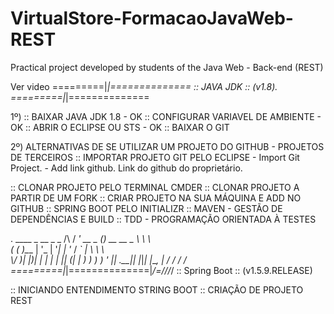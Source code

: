 # VirtualStore-FormacaoJavaWeb-REST
Practical project developed by students of the Java Web - Back-end (REST)

Ver video
=========|_|==============
:: JAVA JDK :: (v1.8).
=========|_|==============

1º) 
:: BAIXAR JAVA JDK 1.8 - OK
:: CONFIGURAR VARIAVEL DE AMBIENTE - OK
:: ABRIR O ECLIPSE OU STS - OK
:: BAIXAR O GIT

2º) ALTERNATIVAS DE SE UTILIZAR UM PROJETO DO GITHUB - PROJETOS DE TERCEIROS
:: IMPORTAR PROJETO GIT PELO ECLIPSE
        - Import Git Project. 
        - Add link github. Link do github do proprietário.

:: CLONAR PROJETO PELO TERMINAL CMDER
:: CLONAR PROJETO A PARTIR DE UM FORK
:: CRIAR PROJETO NA SUA MÁQUINA E ADD NO GITHUB
:: SPRING BOOT PELO INITIALIZR
:: MAVEN - GESTÃO DE DEPENDÊNCIAS E BUILD
:: TDD - PROGRAMAÇÃO ORIENTADA À TESTES

	  
  .   ____          _            __ _ _
 /\\ / ___'_ __ _ _(_)_ __  __ _ \ \ \ \
( ( )\___ | '_ | '_| | '_ \/ _` | \ \ \ \
 \\/  ___)| |_)| | | | | || (_| |  ) ) ) )
  '  |____| .__|_| |_|_| |_\__, | / / / /
 =========|_|==============|___/=/_/_/_/
 :: Spring Boot ::        (v1.5.9.RELEASE)

 :: INICIANDO ENTENDIMENTO STRING BOOT
 :: CRIAÇÃO DE PROJETO REST



